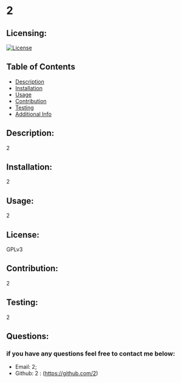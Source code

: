 # 2

  ## Licensing:
  [![License](https://img.shields.io/badge/License-GPLv3-blue.svg)](https://shields.io)

  ## Table of Contents 
  - [Description](#description)
  - [Installation](#installation)
  - [Usage](#usage)
  - [Contribution](#contribution)
  - [Testing](#testing)
  - [Additional Info](#additional-info)

  ## Description:
  2

  ## Installation:
  2

  ## Usage:
  2

  ## License:
  GPLv3

  ## Contribution:
  2

  ## Testing:
  2

  ## Questions:

  ### if you have any questions feel free to contact me below:
  - Email: 2;
  - Github: 2 : (https://github.com/2)